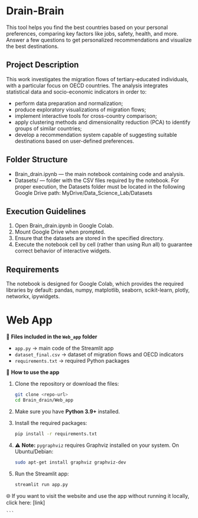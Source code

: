 # Drain-Brain
This tool helps you find the best countries based on your personal preferences, comparing key factors like jobs, safety, health, and more. Answer a few questions to get personalized recommendations and visualize the best destinations.

## Project Description
This work investigates the migration flows of tertiary-educated individuals, with a particular focus
on OECD countries. The analysis integrates statistical data and socio-economic indicators in order
to:
* perform data preparation and normalization;
* produce exploratory visualizations of migration flows;
* implement interactive tools for cross-country comparison;
* apply clustering methods and dimensionality reduction (PCA) to identify groups of similar
countries;
* develop a recommendation system capable of suggesting suitable destinations based on
user-defined preferences.

## Folder Structure
* Brain_drain.ipynb — the main notebook containing code and analysis.
* Datasets/ — folder with the CSV files required by the notebook.
For proper execution, the Datasets folder must be located in the following Google Drive path:
MyDrive/Data_Science_Lab/Datasets

## Execution Guidelines
1. Open Brain_drain.ipynb in Google Colab.
2. Mount Google Drive when prompted.
3. Ensure that the datasets are stored in the specified directory.
4. Execute the notebook cell by cell (rather than using Run all) to guarantee correct behavior of
interactive widgets.

## Requirements
The notebook is designed for Google Colab, which provides the required libraries by default:
pandas, numpy, matplotlib, seaborn, scikit-learn, plotly, networkx, ipywidgets.



# Web App

📁 **Files included in the `Web_app` folder**

* `app.py` → main code of the Streamlit app
* `dataset_final.csv` → dataset of migration flows and OECD indicators
* `requirements.txt` → required Python packages

🚀 **How to use the app**

1. Clone the repository or download the files:

   ```bash
   git clone <repo-url>
   cd Brain_drain/Web_app
   ```

2. Make sure you have **Python 3.9+** installed.

3. Install the required packages:

   ```bash
   pip install -r requirements.txt
   ```

4. ⚠️ **Note:** `pygraphviz` requires Graphviz installed on your system. On Ubuntu/Debian:

   ```bash
   sudo apt-get install graphviz graphviz-dev
   ```

5. Run the Streamlit app:

   ```bash
   streamlit run app.py
   ```

🌐 If you want to visit the website and use the app without running it locally, click here: [link]
 
    
    
    
    
    ```

